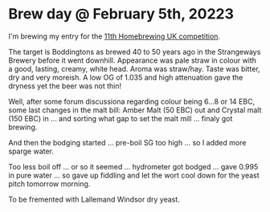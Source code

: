 # Brew day @ February 5th, 20223

I'm brewing my entry for the [11th Homebrewing UK competition](https://www.homebrewinguk.com/post/11th-hbuk-competition-boddingtons-bitter-closing-date-31st-march-2023-12509547).

<quote>
The target is Boddingtons as brewed 40 to 50 years ago in the
Strangeways Brewery before it went downhill.
Appearance was pale straw in colour with a good, lasting, creamy, white
head.
Aroma was straw/hay.
Taste was bitter, dry and very moreish.
A low OG of 1.035 and high attenuation gave the dryness yet the beer was
not thin!
</quote>

Well, after some forum discussiona regarding colour being 6...8 or 14
EBC, some last changes in the malt bill: Amber Malt (50 EBC) out and
Crystal malt (150 EBC) in ... and sorting what gap to set the malt mill
... finaly got brewing.

And then the bodging started ... pre-boil SG too high ... so I added
more sparge water.

Too less boil off ... or so it seemed ... hydrometer got bodged ... gave
0.995 in pure water ... so gave up fiddling and let the wort cool down
for the yeast pitch tomorrow morning.

To be fremented with Lallemand Windsor dry yeast.
